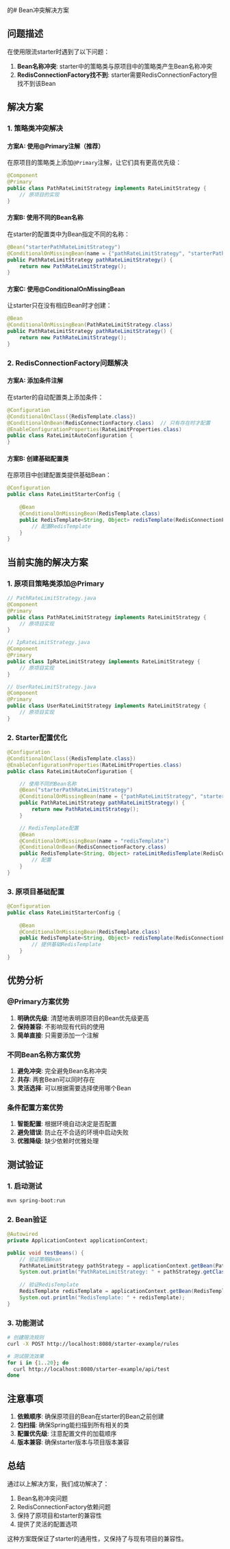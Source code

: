 的# Bean冲突解决方案

## 问题描述

在使用限流starter时遇到了以下问题：

1. **Bean名称冲突**: starter中的策略类与原项目中的策略类产生Bean名称冲突
2. **RedisConnectionFactory找不到**: starter需要RedisConnectionFactory但找不到该Bean

## 解决方案

### 1. 策略类冲突解决

#### 方案A: 使用@Primary注解（推荐）

在原项目的策略类上添加`@Primary`注解，让它们具有更高优先级：

```java
@Component
@Primary
public class PathRateLimitStrategy implements RateLimitStrategy {
    // 原项目的实现
}
```

#### 方案B: 使用不同的Bean名称

在starter的配置类中为Bean指定不同的名称：

```java
@Bean("starterPathRateLimitStrategy")
@ConditionalOnMissingBean(name = {"pathRateLimitStrategy", "starterPathRateLimitStrategy"})
public PathRateLimitStrategy pathRateLimitStrategy() {
    return new PathRateLimitStrategy();
}
```

#### 方案C: 使用@ConditionalOnMissingBean

让starter只在没有相应Bean时才创建：

```java
@Bean
@ConditionalOnMissingBean(PathRateLimitStrategy.class)
public PathRateLimitStrategy pathRateLimitStrategy() {
    return new PathRateLimitStrategy();
}
```

### 2. RedisConnectionFactory问题解决

#### 方案A: 添加条件注解

在starter的自动配置类上添加条件：

```java
@Configuration
@ConditionalOnClass({RedisTemplate.class})
@ConditionalOnBean(RedisConnectionFactory.class)  // 只有存在时才配置
@EnableConfigurationProperties(RateLimitProperties.class)
public class RateLimitAutoConfiguration {
}
```

#### 方案B: 创建基础配置类

在原项目中创建配置类提供基础Bean：

```java
@Configuration
public class RateLimitStarterConfig {
    
    @Bean
    @ConditionalOnMissingBean(RedisTemplate.class)
    public RedisTemplate<String, Object> redisTemplate(RedisConnectionFactory connectionFactory) {
        // 配置RedisTemplate
    }
}
```

## 当前实施的解决方案

### 1. 原项目策略类添加@Primary

```java
// PathRateLimitStrategy.java
@Component
@Primary
public class PathRateLimitStrategy implements RateLimitStrategy {
    // 原项目实现
}

// IpRateLimitStrategy.java
@Component
@Primary
public class IpRateLimitStrategy implements RateLimitStrategy {
    // 原项目实现
}

// UserRateLimitStrategy.java
@Component
@Primary
public class UserRateLimitStrategy implements RateLimitStrategy {
    // 原项目实现
}
```

### 2. Starter配置优化

```java
@Configuration
@ConditionalOnClass({RedisTemplate.class})
@EnableConfigurationProperties(RateLimitProperties.class)
public class RateLimitAutoConfiguration {

    // 使用不同的Bean名称
    @Bean("starterPathRateLimitStrategy")
    @ConditionalOnMissingBean(name = {"pathRateLimitStrategy", "starterPathRateLimitStrategy"})
    public PathRateLimitStrategy pathRateLimitStrategy() {
        return new PathRateLimitStrategy();
    }

    // RedisTemplate配置
    @Bean
    @ConditionalOnMissingBean(name = "redisTemplate")
    @ConditionalOnBean(RedisConnectionFactory.class)
    public RedisTemplate<String, Object> rateLimitRedisTemplate(RedisConnectionFactory connectionFactory) {
        // 配置
    }
}
```

### 3. 原项目基础配置

```java
@Configuration
public class RateLimitStarterConfig {
    
    @Bean
    @ConditionalOnMissingBean(RedisTemplate.class)
    public RedisTemplate<String, Object> redisTemplate(RedisConnectionFactory connectionFactory) {
        // 提供基础RedisTemplate
    }
}
```

## 优势分析

### @Primary方案优势
1. **明确优先级**: 清楚地表明原项目的Bean优先级更高
2. **保持兼容**: 不影响现有代码的使用
3. **简单直接**: 只需要添加一个注解

### 不同Bean名称方案优势
1. **避免冲突**: 完全避免Bean名称冲突
2. **共存**: 两套Bean可以同时存在
3. **灵活选择**: 可以根据需要选择使用哪个Bean

### 条件配置方案优势
1. **智能配置**: 根据环境自动决定是否配置
2. **避免错误**: 防止在不合适的环境中启动失败
3. **优雅降级**: 缺少依赖时优雅处理

## 测试验证

### 1. 启动测试
```bash
mvn spring-boot:run
```

### 2. Bean验证
```java
@Autowired
private ApplicationContext applicationContext;

public void testBeans() {
    // 验证策略Bean
    PathRateLimitStrategy pathStrategy = applicationContext.getBean(PathRateLimitStrategy.class);
    System.out.println("PathRateLimitStrategy: " + pathStrategy.getClass().getName());
    
    // 验证RedisTemplate
    RedisTemplate redisTemplate = applicationContext.getBean(RedisTemplate.class);
    System.out.println("RedisTemplate: " + redisTemplate);
}
```

### 3. 功能测试
```bash
# 创建限流规则
curl -X POST http://localhost:8080/starter-example/rules

# 测试限流效果
for i in {1..20}; do
  curl http://localhost:8080/starter-example/api/test
done
```

## 注意事项

1. **依赖顺序**: 确保原项目的Bean在starter的Bean之前创建
2. **包扫描**: 确保Spring能扫描到所有相关的类
3. **配置优先级**: 注意配置文件的加载顺序
4. **版本兼容**: 确保starter版本与项目版本兼容

## 总结

通过以上解决方案，我们成功解决了：
1. Bean名称冲突问题
2. RedisConnectionFactory依赖问题
3. 保持了原项目和starter的兼容性
4. 提供了灵活的配置选项

这种方案既保证了starter的通用性，又保持了与现有项目的兼容性。
